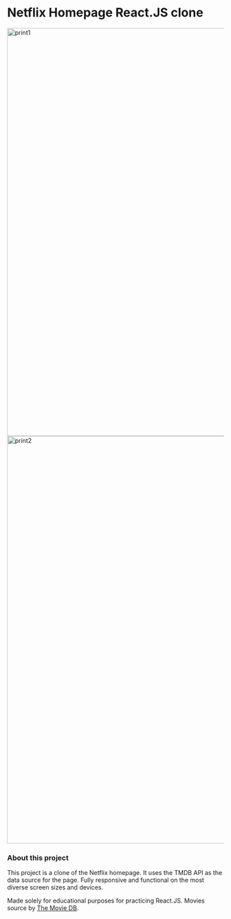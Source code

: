 <h1> Netflix Homepage React.JS clone</h1>

<img width="949" alt="print1" src="https://user-images.githubusercontent.com/95437147/161400130-475692ed-44bd-4212-a03e-f6af0f1b7e33.png">
<img width="948" alt="print2" src="https://user-images.githubusercontent.com/95437147/161400133-c966a6ac-1d9f-4e75-ab6c-cf313fadc96c.png">

<h3> About this project </h3> 
<p> 
  This project is a clone of the Netflix homepage. It uses the TMDB API as the data source for the page. Fully responsive and functional on the most diverse screen sizes and devices.
</p>
<p>
Made solely for educational purposes for practicing React.JS. Movies source by <a href='https://www.themoviedb.org/' target='blank'>The Movie DB</a>.
</p>

